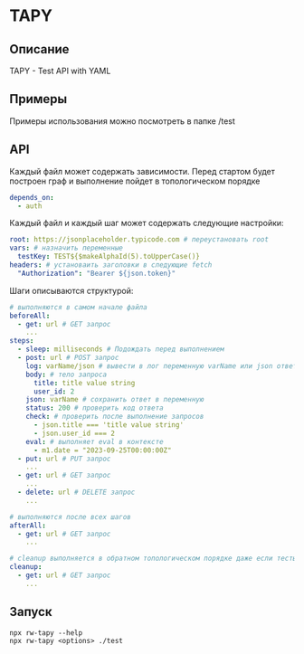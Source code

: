 # TAPY

## Описание

TAPY - Test API with YAML

## Примеры

Примеры использования можно посмотреть в папке /test

## API

Каждый файл может содержать зависимости. Перед стартом будет построен граф и выполнение пойдет в топологическом порядке

```yaml
depends_on:
  - auth
```

Каждый файл и каждый шаг может содержать следующие настройки:

```yaml
root: https://jsonplaceholder.typicode.com # переустановать root
vars: # назначить переменные
  testKey: TEST${$makeAlphaId(5).toUpperCase()}
headers: # установаить заголовки в следующие fetch
  "Authorization": "Bearer ${json.token}"
```

Шаги описываются структурой:

```yaml
# выполняются в самом начале файла
beforeAll:
  - get: url # GET запрос
    ...
steps:
  - sleep: milliseconds # Подождать перед выполнением
  - post: url # POST запрос
    log: varName/json # вывести в лог переменную varName или json ответ
    body: # тело запроса
      title: title value string
      user_id: 2
    json: varName # сохранить ответ в переменную
    status: 200 # проверить код ответа
    check: # проверить после выполнение запросов
      - json.title === 'title value string'
      - json.user_id === 2
    eval: # выполняет eval в контексте
      - m1.date = "2023-09-25T00:00:00Z"
  - put: url # PUT запрос
    ...
  - get: url # GET запрос
    ...
  - delete: url # DELETE запрос
    ...

# выполняются после всех шагов
afterAll:
  - get: url # GET запрос
    ...

# cleanup выполняется в обратном топологическом порядке даже если тесты не прошли
cleanup:
  - get: url # GET запрос
    ...
```

## Запуск

```
npx rw-tapy --help
npx rw-tapy <options> ./test
```
